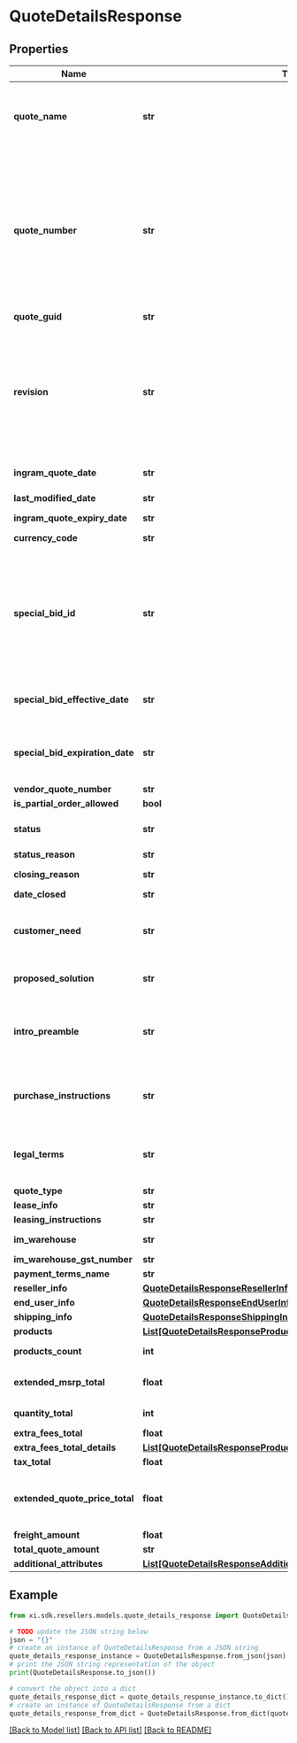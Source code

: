 # QuoteDetailsResponse


## Properties

Name | Type | Description | Notes
------------ | ------------- | ------------- | -------------
**quote_name** | **str** | Quote Name given to quote by sales team or system generated.  Generally used as a reference to identify the quote. | [optional] 
**quote_number** | **str** | Unique identifier generated by Ingram Micro&#39;s CRM specific to each quote.  When applying a filter to the quoteNumber and including a partial quote number in the filter, all quotes containing any information included in the filter can be retrieved as a subset of all available customer quotes. | [optional] 
**quote_guid** | **str** |  | [optional] 
**revision** | **str** | When a quote has been revised and updated, the quote number remains the same throughout the lifecycle of the quote, however, a Revision number is updated for each revision of the quote.  The revision numbers is associated with the Unique Quote Number. | [optional] 
**ingram_quote_date** | **str** | Date the Quote was initially Created. | [optional] 
**last_modified_date** | **str** | Date the Quote was last updated or modified. | [optional] 
**ingram_quote_expiry_date** | **str** | Quote expiration date. | [optional] 
**currency_code** | **str** | Three letter currency code. | [optional] 
**special_bid_id** | **str** | Price discount identifyer to specify  a pricing discount that has been applied to the quote. If present - the priceDeviationStartDate and priceDeviationExpiryDate must be presented. Cisco refers to this as a Dart | [optional] 
**special_bid_effective_date** | **str** | If price discount has been applied to the quote - the starting date the discount begins. | [optional] 
**special_bid_expiration_date** | **str** | If a price discount has been applied to the quote - The date the discount expires and will no longer be applicable. | [optional] 
**vendor_quote_number** | **str** |  | [optional] 
**is_partial_order_allowed** | **bool** |  | [optional] 
**status** | **str** | This refers to the primary status of the quote.  API responses will return | [optional] 
**status_reason** | **str** |  | [optional] 
**closing_reason** | **str** | Closing Reason for quote. | [optional] 
**date_closed** | **str** |  | [optional] 
**customer_need** | **str** | Details related to the customer&#39;s request for the quote entered by the sales representative or system generated. | [optional] 
**proposed_solution** | **str** | Ingram Micro proposed solution and summary of quote. | [optional] 
**intro_preamble** | **str** | Introductory paragraph included in each quote.  Legally required - must be included when presenting the quote details. | [optional] 
**purchase_instructions** | **str** | Purchase instructions.  Legally required - must be included when presenting the quote details. | [optional] 
**legal_terms** | **str** | Legal terms -  Legally required - must be included when presenting the quote details. | [optional] 
**quote_type** | **str** |  | [optional] 
**lease_info** | **str** | Lease information. | [optional] 
**leasing_instructions** | **str** | Leasing information | [optional] 
**im_warehouse** | **str** | Warehouse name and Address | [optional] 
**im_warehouse_gst_number** | **str** | Warehouse GST Number | [optional] 
**payment_terms_name** | **str** |  | [optional] 
**reseller_info** | [**QuoteDetailsResponseResellerInfo**](QuoteDetailsResponseResellerInfo.md) |  | [optional] 
**end_user_info** | [**QuoteDetailsResponseEndUserInfo**](QuoteDetailsResponseEndUserInfo.md) |  | [optional] 
**shipping_info** | [**QuoteDetailsResponseShippingInfo**](QuoteDetailsResponseShippingInfo.md) |  | [optional] 
**products** | [**List[QuoteDetailsResponseProductsInner]**](QuoteDetailsResponseProductsInner.md) |  | [optional] 
**products_count** | **int** | Total number of products included in the quote | [optional] 
**extended_msrp_total** | **float** | Total extended MSRP for all products included in the quote | [optional] 
**quantity_total** | **int** | Total quantity of all items in the quote. | [optional] 
**extra_fees_total** | **float** |  | [optional] 
**extra_fees_total_details** | [**List[QuoteDetailsResponseProductsInnerPriceExtraFeesDetailsInner]**](QuoteDetailsResponseProductsInnerPriceExtraFeesDetailsInner.md) |  | [optional] 
**tax_total** | **float** |  | [optional] 
**extended_quote_price_total** | **float** | Total amount of quoted price for all products in the quote including both solution products and suggested products. | [optional] 
**freight_amount** | **float** |  | [optional] 
**total_quote_amount** | **str** |  | [optional] 
**additional_attributes** | [**List[QuoteDetailsResponseAdditionalAttributesInner]**](QuoteDetailsResponseAdditionalAttributesInner.md) |  | [optional] 

## Example

```python
from xi.sdk.resellers.models.quote_details_response import QuoteDetailsResponse

# TODO update the JSON string below
json = "{}"
# create an instance of QuoteDetailsResponse from a JSON string
quote_details_response_instance = QuoteDetailsResponse.from_json(json)
# print the JSON string representation of the object
print(QuoteDetailsResponse.to_json())

# convert the object into a dict
quote_details_response_dict = quote_details_response_instance.to_dict()
# create an instance of QuoteDetailsResponse from a dict
quote_details_response_from_dict = QuoteDetailsResponse.from_dict(quote_details_response_dict)
```
[[Back to Model list]](../README.md#documentation-for-models) [[Back to API list]](../README.md#documentation-for-api-endpoints) [[Back to README]](../README.md)


